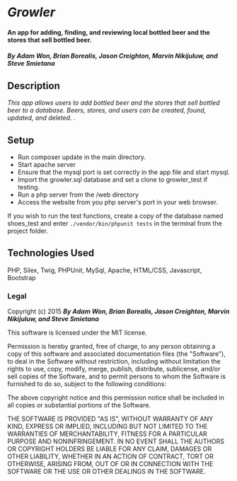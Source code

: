 # _Growler_

#### An app for adding, finding, and reviewing local bottled beer and the stores that sell bottled beer.

##### _By Adam Won, Brian Borealis, Jason Creighton, Marvin Nikijuluw, and Steve Smietana_

## Description

_This app allows users to add bottled beer and the stores that sell bottled beer to a database.  Beers, stores, and users can be created, found, updated, and deleted.  ._

## Setup


 - Run composer update in the main directory.
 - Start apache server
 - Ensure that the mysql port is set correctly in the app file and start mysql.
 - Import the growler.sql database and set a clone to growler_test if testing.
 - Run a php server from the /web directory
 - Access the website from you php server's port in your web browser.

If you wish to run the test functions, create a copy of the database named shoes_test and enter `./vendor/bin/phpunit tests` in the terminal from the project folder.

## Technologies Used

PHP, Silex, Twig, PHPUnit, MySql, Apache, HTML/CSS, Javascript, Bootstrap

### Legal

Copyright (c) 2015 **_By Adam Won, Brian Borealis, Jason Creighton, Marvin Nikijuluw, and Steve Smietana_**

This software is licensed under the MIT license.

Permission is hereby granted, free of charge, to any person obtaining a copy
of this software and associated documentation files (the "Software"), to deal
in the Software without restriction, including without limitation the rights
to use, copy, modify, merge, publish, distribute, sublicense, and/or sell
copies of the Software, and to permit persons to whom the Software is
furnished to do so, subject to the following conditions:

The above copyright notice and this permission notice shall be included in
all copies or substantial portions of the Software.

THE SOFTWARE IS PROVIDED "AS IS", WITHOUT WARRANTY OF ANY KIND, EXPRESS OR
IMPLIED, INCLUDING BUT NOT LIMITED TO THE WARRANTIES OF MERCHANTABILITY,
FITNESS FOR A PARTICULAR PURPOSE AND NONINFRINGEMENT. IN NO EVENT SHALL THE
AUTHORS OR COPYRIGHT HOLDERS BE LIABLE FOR ANY CLAIM, DAMAGES OR OTHER
LIABILITY, WHETHER IN AN ACTION OF CONTRACT, TORT OR OTHERWISE, ARISING FROM,
OUT OF OR IN CONNECTION WITH THE SOFTWARE OR THE USE OR OTHER DEALINGS IN
THE SOFTWARE.
